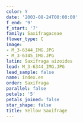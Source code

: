 ```yaml
---
color: Y
date: '2003-08-24T00:00:00'
f_end: '9'
f_start: '7'
family: Saxifragaceae
flower_type: C
image:
- M_3-6344_IMG.JPG
- M_3-6345_IMG.JPG
latin: Saxifraga aizoides
lead: M_3-6344_IMG.JPG
lead_sample: false
name: index.en
order: Saxifraga
parallel: false
petals: '5'
petals_joined: false
star_shape: false
title: Yellow Saxifrage
---
```

